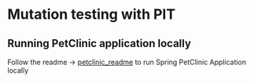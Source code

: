 # Mutation testing with PIT 

## Running PetClinic application locally
Follow the readme -> [petclinic_readme](https://github.com/kapilkanur/spring-petclinic-mutation-testing/blob/main/readme.md) to run Spring PetClinic Application locally
